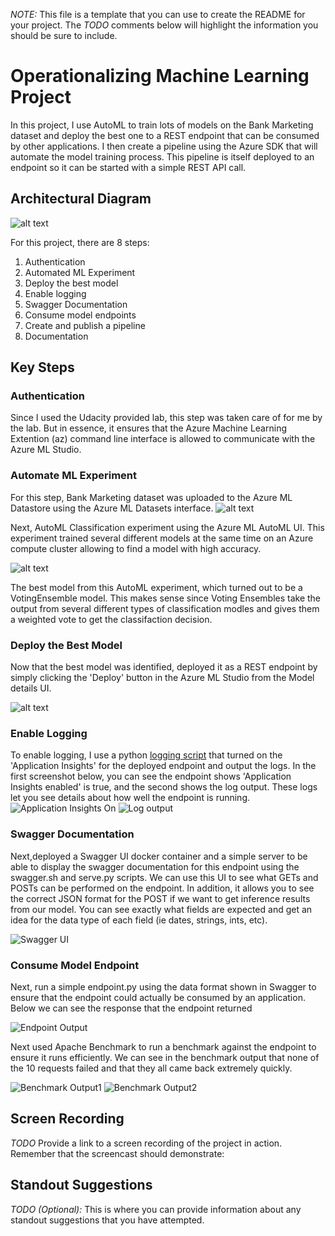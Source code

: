 *NOTE:* This file is a template that you can use to create the README for your project. The *TODO* comments below will highlight the information you should be sure to include.


# Operationalizing Machine Learning Project

In this project, I use AutoML to train lots of models on the Bank Marketing dataset and deploy the best one to a REST endpoint that can be consumed by other applications. I then create a pipeline using the Azure SDK that will automate the model training process. This pipeline is itself deployed to an endpoint so it can be started with a simple REST API call.

## Architectural Diagram
![alt text](https://github.com/hanumanraje/machine-Learning-with-Azure-/blob/master/starter_files/ScreenShoot/Flow.png?raw=true)


For this project, there are 8 steps:

1. Authentication
2. Automated ML Experiment
3. Deploy the best model
4. Enable logging
5. Swagger Documentation
6. Consume model endpoints
7. Create and publish a pipeline
8. Documentation 

## Key Steps
### Authentication <a name="auth" />
Since I used the Udacity provided lab, this step was taken care of for me by the lab. But in essence, it ensures that the Azure Machine Learning Extention (az) command line interface is allowed to communicate with the Azure ML Studio.
### Automate ML Experiment <a name="automl" />
For this step, Bank Marketing dataset was uploaded to the Azure ML Datastore using the Azure ML Datasets interface.
![alt text](https://github.com/hanumanraje/machine-Learning-with-Azure-/blob/master/starter_files/ScreenShoot/1%20dataset.png?raw=true)

Next, AutoML Classification experiment using the Azure ML AutoML UI. This experiment trained several different models at the same time on an Azure compute cluster allowing  to find a model with high accuracy.

![alt text](https://github.com/hanumanraje/machine-Learning-with-Azure-/blob/master/starter_files/ScreenShoot/3%20best%20model.png?raw=true)

The best model from this AutoML experiment, which turned out to be a VotingEnsemble model. This makes sense since Voting Ensembles take the output from several different types of classification modles and gives them a weighted vote to get the classifaction decision.

### Deploy the Best Model <a name="best_model" />
Now that the best model was identified, deployed it as a REST endpoint by simply clicking the 'Deploy' button in the Azure ML Studio from the Model details UI.

![alt text](https://github.com/hanumanraje/machine-Learning-with-Azure-/blob/master/starter_files/ScreenShoot/4%20endpoint%20deployed.png?raw=true)

### Enable Logging <a name="logging" />
To enable logging, I use a python [logging script](https://github.com/hanumanraje/machine-Learning-with-Azure-/blob/master/starter_files/logs.py) that turned on the 'Application Insights' for the deployed endpoint and output the logs. In the first screenshot below, you can see the endpoint shows 'Application Insights enabled' is true, and the second shows the log output. These logs let you see details about how well the endpoint is running.
![Application Insights On](https://github.com/hanumanraje/machine-Learning-with-Azure-/blob/master/starter_files/ScreenShoot/6%20app%20insight%20enabled.png?raw=true)
![Log output](https://github.com/hanumanraje/machine-Learning-with-Azure-/blob/master/starter_files/ScreenShoot/5%20logs.py.png?raw=true)

### Swagger Documentation <a name="swagger" />
Next,deployed a Swagger UI docker container and a simple server to be able to display the swagger documentation for this endpoint using the 
swagger.sh and serve.py scripts. 
We can use this UI to see what GETs and POSTs can be performed on the endpoint. 
In addition, it allows you to see the correct JSON format for the POST if we want to get inference results from our model. 
You can see exactly what fields are expected and get an idea for the data type of each field (ie dates, strings, ints, etc).

![Swagger UI](https://github.com/hanumanraje/machine-Learning-with-Azure-/blob/master/starter_files/ScreenShoot/swagger%20ui.PNG?raw=true)

### Consume Model Endpoint <a name="consume" />
Next, run a simple endpoint.py using the data format shown in Swagger to ensure that the endpoint could actually be consumed by an application. Below we can see the response that the endpoint returned

![Endpoint Output](https://github.com/hanumanraje/machine-Learning-with-Azure-/blob/master/starter_files/ScreenShoot/endpoint%20output.PNG?raw=true)

Next used Apache Benchmark to run a benchmark against the endpoint to ensure it runs efficiently. We can see in the benchmark output that none of the 10 requests failed and that they all came back extremely quickly.

![Benchmark Output1](https://github.com/hanumanraje/machine-Learning-with-Azure-/blob/master/starter_files/ScreenShoot/benchmark%20output%201.PNG?raw=true)
![Benchmark Output2](https://github.com/hanumanraje/machine-Learning-with-Azure-/blob/master/starter_files/ScreenShoot/benchmark%20output%202.PNG?raw=true)

## Screen Recording
*TODO* Provide a link to a screen recording of the project in action. Remember that the screencast should demonstrate:

## Standout Suggestions
*TODO (Optional):* This is where you can provide information about any standout suggestions that you have attempted.
